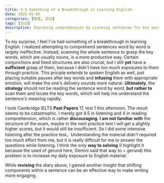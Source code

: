 ```yaml
---
title: 5-5 Something of a Breakthrough in Learning English
date: 2025-05-05
categories: [随笔, 日记]
tags: [日记]
description: Improving comprehension by scanning sentences for key words, rather than getting stuck on word-by-word analysis. Somewhat like the mechanism of attension, ATTENTION IS ALL YOU NEED.
---
```

To my surprise, I feel I've had something of a breakthrough in learning English. I realized attempting to comprehend sentences word by word is largely ineffective. Instead, scanning the whole sentence to grasp the key words, which are usually nouns, is a more productive way. Certain conjunctions and fixed structures are also crucial, but I still **yet** have a **sufficient** grasp of them, because I didn't have too much exposures to them through practice. This priciple extends to spoken English as well, just placing suitable pauses after key words and **infusing** them with appropriate emotion, will make the one's delivery sounds more natural. **Ultimately**, the **strategy** should not be reading the sentence word by word, **but rather to** scan them and locate the key words, which will help me understand the sentence's meaning rapidly.

I took Cambridge IELTS **Past Papers** 17, test 1 this afternoon. The result seems to be catastrophic. I merely got 4.5 in listening and 4 in reading comprehension, which is rather **discouraging**. **I am not familiar with** the structure of the exam, maybe in the next practice test I will get a alightly higher scores, but it would still be insufficient. So I did some intensive listening after the practice test。Understanding the material didn't required too much effort from me, but it is really difficult for me to answer the questions while listening. 
I think the only **way to solving** (I highlight it because the used of gerund here, Gemini said that way to + gerund) this problem is to increase my daily exposure to English material.

While **revising** the diary above, I gained another insight that shifting components within a sentence can be an effective way to make writing more engaging.
